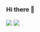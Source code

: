 ### Hi there 👋

<div>
  <span>
    <img align="center" src="https://github-readme-stats.vercel.app/api?username=ericsalvi&theme=nord&show_icons=true" />
  </span>
  <span>
    <img align="center" src="https://github-readme-stats.vercel.app/api/top-langs/?username=ericsalvi&hide=html&title_color=80A0C0&text_color=D7DDE8&icon_color=2bbc8a&bg_color=2E3440&langs_count=4" />
  </span>
</div>


<!--
**ericsalvi/ericsalvi** is a ✨ _special_ ✨ repository because its `README.md` (this file) appears on your GitHub profile.

Here are some ideas to get you started:

- 🔭 I’m currently working on ...
- 🌱 I’m currently learning ...
- 👯 I’m looking to collaborate on ...
- 🤔 I’m looking for help with ...
- 💬 Ask me about ...
- 📫 How to reach me: ...
- 😄 Pronouns: ...
- ⚡ Fun fact: ...
-->
